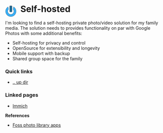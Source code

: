# Self-hosted <img style="margin: 6px 13px 0px 0px" align="left" src="../../data/images/logo_36x36.png" />

I'm looking to find a self-hosting private photo/video solution for my family media. The solution 
needs to provides functionality on par with Google Photos with some additional benefits:
* Self-hosting for privacy and control
* OpenSource for extensibility and longevity
* Mobile support with backup
* Shared group space for the family

### Quick links
* [.. up dir](../README.md)

### Linked pages
- [Immich](immich/README.md)

**References**
* [Foss photo library apps](https://meichthys.github.io/foss_photo_libraries/)
